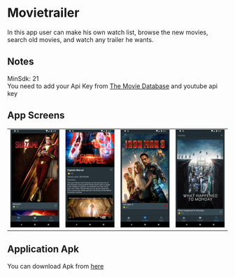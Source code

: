 # Movietrailer
In this app user can make his own watch list, browse the new movies, search old movies, and watch any trailer he wants.

<H2>Notes</H2>
  <p>MinSdk: 21
  <br>You need to add your Api Key from <a href="https://www.themoviedb.org/documentation/api">The Movie Database</a> and youtube api key<p>
    
<H2>App Screens</H2>
<table>
  <tr><td><img src="https://github.com/mariohany/Movietrailer/blob/master/ScreenShots/Screenshot_1555417242.png" hight="200" width="150"></td>
  <td><img src="https://github.com/mariohany/Movietrailer/blob/master/ScreenShots/Screenshot_1555417286.png" hight="200" width="150"></td>
  <td><img src="https://github.com/mariohany/Movietrailer/blob/master/ScreenShots/Screenshot_1555417301.png" hight="200" width="150"></td>
  <td><img src="https://github.com/mariohany/Movietrailer/blob/master/ScreenShots/Screenshot_1555417316.png" hight="200" width="150"></td></tr>
</table>


<H2>Application Apk</H2>
<p>You can download Apk from <a href="https://raw.githubusercontent.com/mariohany/Movietrailer/master/ScreenShots/MovieTrailer.apk">here</a></p>
